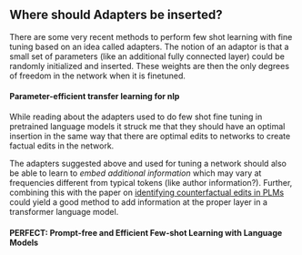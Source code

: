 ## Where should Adapters be inserted?

There are some very recent methods to perform few shot learning with fine tuning based on an idea called adapters. The notion of an adaptor is that a small set of parameters (like an additional fully connected layer) could be randomly initialized and inserted. These weights are then the only degrees of freedom in the network when it is finetuned. 

#### Parameter-efficient transfer learning for nlp

While reading about the adapters used to do few shot fine tuning in pretrained language models it struck me that they should have an optimal insertion in the same way that there are optimal edits to networks to create factual edits in the network. 

The adapters suggested above and used for tuning a network should also be able to learn to *embed additional information* which may vary at frequencies different from typical tokens (like author information?). Further, combining this with the paper on [identifying counterfactual edits in PLMs](https://jessetnroberts.github.io/2022/11/15/The-Shed.html) could yield a good method to add information at the proper layer in a transformer language model.  

#### PERFECT: Prompt-free and Efficient Few-shot Learning with Language Models
